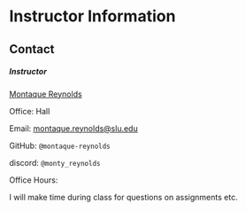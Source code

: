 # Instructor Information

## Contact

<style>
.button {
  border: 2px solid black;
  background-color: #808080;
  color: white;
  padding: 16px 32px;
  text-align: center;
  text-decoration: none;
  display: inline-block;
  font-size: 20px;
  margin: 4px 2px;
  transition-duration: 0.4s;
  cursor: pointer;
}
</style>

##### Instructor

<a href="https://montaque-reynolds.com" target="_blank">Montaque Reynolds</a>

Office: Hall

Email: montaque.reynolds@slu.edu

GitHub: `@montaque-reynolds`

discord: `@monty_reynolds`

Office Hours:

I will make time during class for questions on assignments etc.

